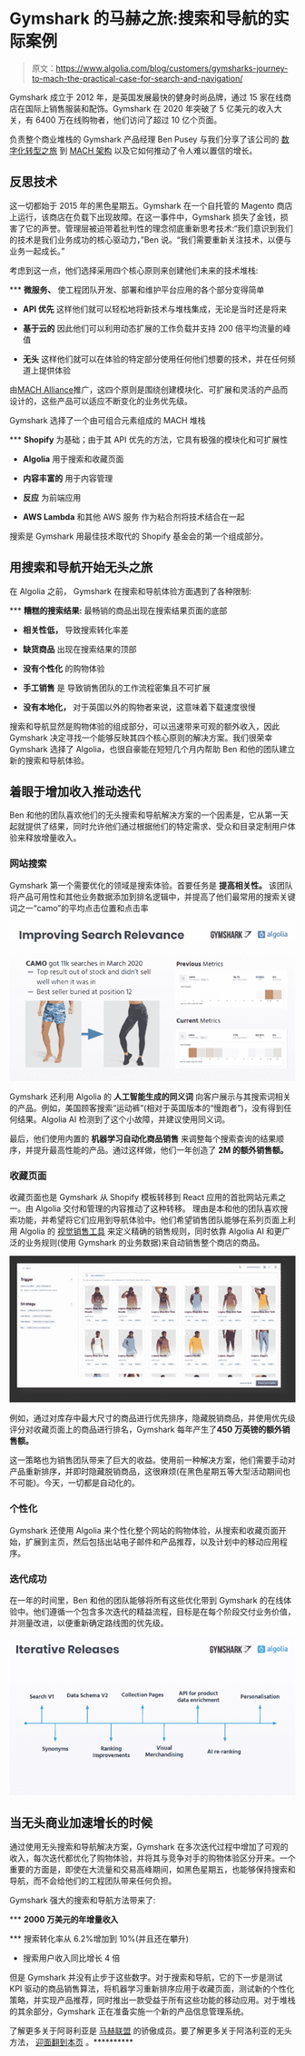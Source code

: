 # Gymshark 的马赫之旅:搜索和导航的实际案例

> 原文：<https://www.algolia.com/blog/customers/gymsharks-journey-to-mach-the-practical-case-for-search-and-navigation/>

Gymshark 成立于 2012 年，是英国发展最快的健身时尚品牌，通过 15 家在线商店在国际上销售服装和配饰。Gymshark 在 2020 年突破了 5 亿美元的收入大关，有 6400 万在线购物者，他们访问了超过 10 亿个页面。

负责整个商业堆栈的 Gymshark 产品经理 Ben Pusey 与我们分享了该公司的 [数字化转型之旅](https://resources.algolia.com/webinars/webinar-gymshark-field-retail) 到 [MACH 架构](https://machalliance.org/) 以及它如何推动了令人难以置信的增长。

## [](#rethinking-the-technology)反思技术

这一切都始于 2015 年的黑色星期五。Gymshark 在一个自托管的 Magento 商店上运行，该商店在负载下出现故障。在这一事件中，Gymshark 损失了金钱，损害了它的声誉。管理层被迫带着批判性的理念彻底重新思考技术:“我们意识到我们的技术是我们业务成功的核心驱动力，”Ben 说。“我们需要重新关注技术，以便与业务一起成长。”

考虑到这一点，他们选择采用四个核心原则来创建他们未来的技术堆栈:

 ***   **微服务、** 使工程团队开发、部署和维护平台应用的各个部分变得简单

*   **API 优先** 这样他们就可以轻松地将新技术与堆栈集成，无论是当时还是将来

*   **基于云的** 因此他们可以利用动态扩展的工作负载并支持 200 倍平均流量的峰值

*   **无头** 这样他们就可以在体验的特定部分使用任何他们想要的技术，并在任何频道上提供体验

由[MACH Alliance](https://machalliance.org/)推广，这四个原则是围绕创建模块化、可扩展和灵活的产品而设计的，这些产品可以适应不断变化的业务优先级。

Gymshark 选择了一个由可组合元素组成的 MACH 堆栈

 ***   **Shopify** 为基础；由于其 API 优先的方法，它具有极强的模块化和可扩展性

*   **Algolia** 用于搜索和收藏页面

*   **内容丰富的** 用于内容管理

*   **反应** 为前端应用

*   **AWS Lambda** 和其他 AWS 服务 作为粘合剂将技术结合在一起

搜索是 Gymshark 用最佳技术取代的 Shopify 基金会的第一个组成部分。

## [](#starting-the-headless-journey-with-search-and-navigation)用搜索和导航开始无头之旅

在 Algolia 之前， Gymshark 在搜索和导航体验方面遇到了各种限制:

 ***   **糟糕的搜索结果:** 最畅销的商品出现在搜索结果页面的底部

*   **相关性低，** 导致搜索转化率差

*   **缺货商品** 出现在搜索结果的顶部

*   **没有个性化** 的购物体验

*   **手工销售** 是 导致销售团队的工作流程密集且不可扩展

*   **没有本地化，** 对于英国以外的购物者来说，这意味着下载速度很慢

搜索和导航显然是购物体验的组成部分，可以迅速带来可观的额外收入，因此 Gymshark 决定寻找一个能够反映其四个核心原则的解决方案。我们很荣幸 Gymshark 选择了 Algolia，也很自豪能在短短几个月内帮助 Ben 和他的团队建立新的搜索和导航体验。

## [](#driving-iteration-with-an-eye-toward-increased-revenue)着眼于增加收入推动迭代

Ben 和他的团队喜欢他们的无头搜索和导航解决方案的一个因素是，它从第一天起就提供了结果，同时允许他们通过根据他们的特定需求、受众和目录定制用户体验来释放增量收入。

### [](#site-search)**网站搜索**

Gymshark 第一个需要优化的领域是搜索体验。首要任务是 **提高相关性。** 该团队将产品可用性和其他业务数据添加到排名逻辑中，并提高了他们最常用的搜索关键词之一“camo”的平均点击位置和点击率

![](img/fb78a012b4fcc72165407323302ba1ce.png)

Gymshark 还利用 Algolia 的 **人工智能生成的同义词** 向客户展示与其搜索词相关的产品。例如，美国顾客搜索“运动裤”(相对于英国版本的“慢跑者”)，没有得到任何结果。Algolia AI 检测到了这个小故障，并建议使用同义词。

最后，他们使用内置的 **机器学习自动化商品销售** 来调整每个搜索查询的结果顺序，并提升最高性能的产品。通过这样做，他们一年创造了 **2M 的额外销售额。**

### [](#collection-pages)**收藏页面**

收藏页面也是 Gymshark 从 Shopify 模板转移到 React 应用的首批网站元素之一。由 Algolia 交付和管理的内容推动了这种转移。 理由是本和他的团队喜欢搜索功能，并希望将它们应用到导航体验中。他们希望销售团队能够在系列页面上利用 Algolia 的 [视觉销售工具](https://www.algolia.com/products/search-and-discovery/visual-merchandising-curation/) 来定义精确的销售规则，同时依靠 Algolia AI 和更广泛的业务规则(使用 Gymshark 的业务数据)来自动销售整个商店的商品。

![](img/e5caa82fbfdfe683186f8e628ef37c46.png)

例如，通过对库存中最大尺寸的商品进行优先排序，隐藏脱销商品，并使用优先级评分对收藏页面上的商品进行排名，Gymshark 每年产生了**450 万英镑的额外销售额。**

这一策略也为销售团队带来了巨大的收益。使用前一种解决方案，他们需要手动对产品重新排序，并即时隐藏脱销商品，这很麻烦(在黑色星期五等大型活动期间也不可能)。今天，一切都是自动化的。

### [](#personalization)**个性化**

Gymshark 还使用 Algolia 来个性化整个网站的购物体验，从搜索和收藏页面开始，扩展到主页，然后包括出站电子邮件和产品推荐，以及计划中的移动应用程序。

### [](#iterating-to-success)**迭代成功**

在一年的时间里，Ben 和他的团队能够将所有这些优化带到 Gymshark 的在线体验中。他们遵循一个包含多次迭代的精益流程，目标是在每个阶段交付业务价值，并测量改进，以便重新确定路线图的优先级。

![](img/896023caaaf8cb5b2510c44043e7f449.png)

## [](#when-headless-commerce-accelerates-growth)当无头商业加速增长的时候

通过使用无头搜索和导航解决方案，Gymshark 在多次迭代过程中增加了可观的收入，每次迭代都优化了购物体验，并将其与竞争对手的购物体验区分开来。一个重要的方面是，即使在大流量和交易高峰期间，如黑色星期五，也能够保持搜索和导航，而不会给他们的工程团队带来任何负担。

Gymshark 强大的搜索和导航方法带来了:

 ***   **2000 万美元的年增量收入**

 ***   搜索转化率从 6.2%增加到 10%(并且还在攀升)

*   搜索用户收入同比增长 4 倍

但是 Gymshark 并没有止步于这些数字。对于搜索和导航，它的下一步是测试 KPI 驱动的商品销售算法，将机器学习重新排序应用于收藏页面，测试新的个性化策略，并实现产品推荐，同时推出一款受益于所有这些功能的移动应用。对于堆栈的其余部分，Gymshark 正在准备实施一个新的产品信息管理系统。

了解更多关于阿哥利亚是 [马赫联盟](https://machalliance.org/) 的骄傲成员。要了解更多关于阿洛利亚的无头方法， [迎面翻到本页](https://www.algolia.com/industries-and-solutions/headless-commerce/) 。**********